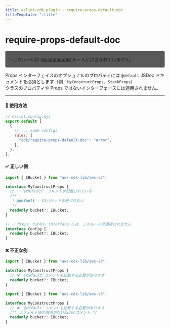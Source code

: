 ```yaml
---
title: eslint-cdk-plugin - require-props-default-doc
titleTemplate: ":title"
---
```


# require-props-default-doc

<div style="margin-top: 16px; background-color: #595959; padding: 16px; border-radius: 4px;">
  ℹ️ このルールは
  <a href="/ja/rules/#recommended-rules">recommended</a>
  ルールには含まれていません。
</div>

Props インターフェイスのオプショナルのプロパティには `@default` JSDoc ドキュメントを必須とします（例：`MyConstructProps`、`StackProps`）  
クラスのプロパティや Props ではないインターフェースには適用されません。

---

#### 🔧 使用方法

```js
// eslint.config.mjs
export default [
  {
    // ... some configs
    rules: {
      "cdk/require-props-default-doc": "error",
    },
  },
];
```

#### ✅ 正しい例

```ts
import { IBucket } from "aws-cdk-lib/aws-s3";

interface MyConstructProps {
  // ✅ `@default` コメントが記載されている
  /**
   * @default - S3バケットを紐づけない
   */
  readonly bucket?: IBucket;
}

// ✅ Props ではない interface には、このルールは適用されません
interface Config {
  readonly bucket?: IBucket;
}
```

#### ❌ 不正な例

```ts
import { IBucket } from "aws-cdk-lib/aws-s3";

interface MyConstructProps {
  // ❌ `@default`コメントを記載する必要があります
  readonly bucket?: IBucket;
}
```

```ts
import { IBucket } from "aws-cdk-lib/aws-s3";

interface MyConstructProps {
  // ❌ `@default`コメントを記載する必要があります
  /** デフォルト値の説明がないJSDocコメント */
  readonly bucket?: IBucket;
}
```
